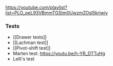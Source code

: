 https://youtube.com/playlist?list=PLO_peL93VBmmTGStm0UwzmZOsl5kriwiy

### Tests
- [[Drawer tests]] 
- [[Lachman test]]
- [[Pivot-shift test]] 
- Marten test: https://youtu.be/h-YR_DTTuHg
- Lelli's test 